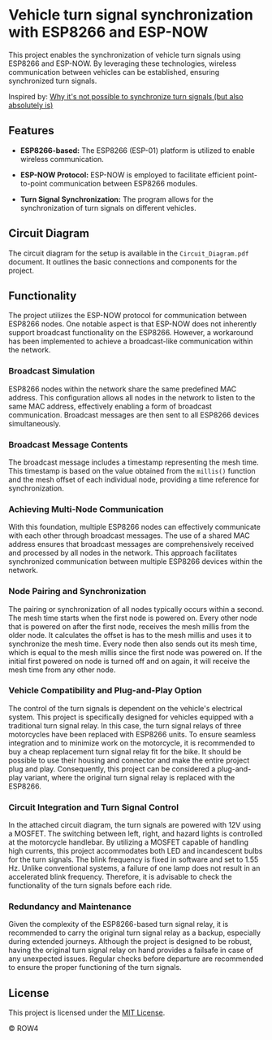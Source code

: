 # Vehicle turn signal synchronization with ESP8266 and ESP-NOW

This project enables the synchronization of vehicle turn signals using ESP8266 and ESP-NOW. By leveraging these technologies, wireless communication between vehicles can be established, ensuring synchronized turn signals.

Inspired by: [Why it's not possible to synchronize turn signals (but also absolutely is)](https://www.youtube.com/watch?v=2z5A-COlDPk) 

## Features

- **ESP8266-based:** The ESP8266 (ESP-01) platform is utilized to enable wireless communication.

- **ESP-NOW Protocol:** ESP-NOW is employed to facilitate efficient point-to-point communication between ESP8266 modules.

- **Turn Signal Synchronization:** The program allows for the synchronization of turn signals on different vehicles.

## Circuit Diagram

The circuit diagram for the setup is available in the `Circuit_Diagram.pdf` document. It outlines the basic connections and components for the project.

## Functionality

The project utilizes the ESP-NOW protocol for communication between ESP8266 nodes. 
One notable aspect is that ESP-NOW does not inherently support broadcast functionality on the ESP8266. 
However, a workaround has been implemented to achieve a broadcast-like communication within the network.

### Broadcast Simulation

ESP8266 nodes within the network share the same predefined MAC address. 
This configuration allows all nodes in the network to listen to the same MAC address, effectively enabling a form of broadcast communication. 
Broadcast messages are then sent to all ESP8266 devices simultaneously.

### Broadcast Message Contents

The broadcast message includes a timestamp representing the mesh time. 
This timestamp is based on the value obtained from the `millis()` function and the mesh offset of each individual node, providing a time reference for synchronization.

### Achieving Multi-Node Communication

With this foundation, multiple ESP8266 nodes can effectively communicate with each other through broadcast messages. 
The use of a shared MAC address ensures that broadcast messages are comprehensively received and processed by all nodes in the network. 
This approach facilitates synchronized communication between multiple ESP8266 devices within the network.

### Node Pairing and Synchronization

The pairing or synchronization of all nodes typically occurs within a second. 
The mesh time starts when the first node is powered on. 
Every other node that is powered on after the first node, receives the mesh millis from the older node. 
It calculates the offset is has to the mesh millis and uses it to synchronize the mesh time. 
Every node then also sends out its mesh time, which is equal to the mesh millis since the first node was powered on. 
If the initial first powered on node is turned off and on again, it will receive the mesh time from any other node. 

### Vehicle Compatibility and Plug-and-Play Option

The control of the turn signals is dependent on the vehicle's electrical system.
This project is specifically designed for vehicles equipped with a traditional turn signal relay. 
In this case, the turn signal relays of three motorcycles have been replaced with ESP8266 units. 
To ensure seamless integration and to minimize work on the motorcycle, it is recommended to buy a cheap replacement turn signal relay fit for the bike. 
It should be possible to use their housing and connector and make the entire project plug and play.
Consequently, this project can be considered a plug-and-play variant, where the original turn signal relay is replaced with the ESP8266. 

### Circuit Integration and Turn Signal Control

In the attached circuit diagram, the turn signals are powered with 12V using a MOSFET. 
The switching between left, right, and hazard lights is controlled at the motorcycle handlebar. 
By utilizing a MOSFET capable of handling high currents, this project accommodates both LED and incandescent bulbs for the turn signals. 
The blink frequency is fixed in software and set to 1.55 Hz. 
Unlike conventional systems, a failure of one lamp does not result in an accelerated blink frequency. 
Therefore, it is advisable to check the functionality of the turn signals before each ride.

### Redundancy and Maintenance

Given the complexity of the ESP8266-based turn signal relay, it is recommended to carry the original turn signal relay as a backup, especially during extended journeys. 
Although the project is designed to be robust, having the original turn signal relay on hand provides a failsafe in case of any unexpected issues. 
Regular checks before departure are recommended to ensure the proper functioning of the turn signals.

## License

This project is licensed under the [MIT License](LICENSE).

© ROW4
